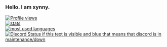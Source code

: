### Hello. I am xynny.
[![Profile views](https://komarev.com/ghpvc/?username=xynnylol)](https://github.com/xynnylol/) <br> [![stats](https://github-readme-stats.vercel.app/api?username=xynnylol&show_icons=true&theme=dark)](https://github.com/xynnylol/) <br>
[![most used languages](https://github-readme-stats.vercel.app/api/top-langs/?username=xynnylol&layout=compact&theme=dracula&show_icons=true&langs_count=101)](https://github.com/xynnylol/) <br>
[![Discord Status if this text is visible and blue that means that discord is in maintenance/down](https://discord.c99.nl/widget/theme-2/604478285929381888.png)](https://github.com/xynnylol/)
